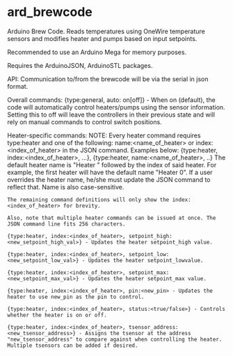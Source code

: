 # ard_brewcode
Arduino Brew Code. Reads temperatures using OneWire temperature sensors and modifies heater and pumps based on input setpoints.

Recommended to use an Arduino Mega for memory purposes.

Requires the ArduinoJSON, ArduinoSTL packages.

API:
Communication to/from the brewcode will be via the serial in json format.

Overall commands: 
	{type:general, auto: on[off]} - When on (default), the code will automatically control heaters/pumps using the sensor information. Setting this to off will leave the controllers in their previous state and will rely on manual commands to control switch positions.
	
Heater-specific commands:
	NOTE: Every heater command requires type:heater and one of the following: name:<name_of_heater> or index:<index_of_heater> in the JSON command. Examples below: 
	{type:heater, index:<index_of_heater>, …}, {type:heater, name:<name_of_heater>, ..} 
	The default heater name is "Heater " followed by the index of said heater. For example, the first heater will have the default name "Heater 0". 
	If a user overrides the heater name, he/she must update the JSON command to reflect that. Name is also case-sensitive.
	
	The remaining command definitions will only show the index:<index_of_heater> for brevity.
	
	Also, note that multiple heater commands can be issued at once. The JSON command line fits 256 characters.
	
	{type:heater, index:<index_of_heater>, setpoint_high:<new_setpoint_high_val>} - Updates the heater setpoint_high value.
	
	{type:heater, index:<index_of_heater>, setpoint_low:<new_setpoint_low_val>} - Updates the heater setpoint_lowvalue.
	
	{type:heater, index:<index_of_heater>, setpoint_max:<new_setpoint_max_val>} - Updates the heater setpoint_max value.
	
	{type:heater, index:<index_of_heater>, pin:<new_pin> - Updates the heater to use new_pin as the pin to control.
	
	{type:heater, index:<index_of_heater>, status:<true/false>} - Controls whether the heater is on or off.
	
	{type:heater, index:<index_of_heater>, tsensor_address:<new_tsensor_address>} - Assigns the tsensor at the address "new_tsensor_address" to compare against when controlling the heater. Multiple tsensors can be added if desired.